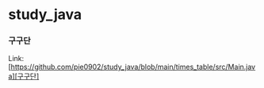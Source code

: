 # study_java

### 구구단

Link: [https://github.com/pie0902/study_java/blob/main/times_table/src/Main.java][구구단]

